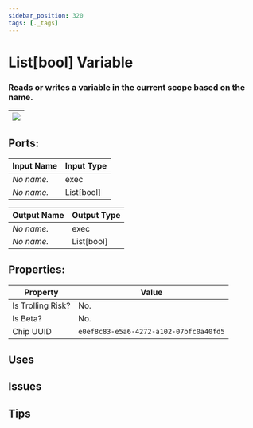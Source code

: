```yaml
---
sidebar_position: 320
tags: [._tags]
---
```


# List[bool] Variable


### Reads or writes a variable in the current scope based on the name.

| ![](https://images-ext-2.discordapp.net/external/MPmIaQzlEPmgGWlgi-WxBBXt0Bjv_zWPkg1y1f_sy3s/https/www.recroomcircuits.com/image/circuit/absolute-value?width=206&height=108) |
|-----|

## Ports:

| Input Name | Input Type |
|-----------|-----------|
| *No name.* | exec |
| *No name.* | List[bool] |

| Output Name | Output Type |
|-----------|-----------|
| *No name.* | exec |
| *No name.* | List[bool] |

## Properties:

| Property  | Value |
|-------------------|-----------|
| Is Trolling Risk? | No. |
| Is Beta? | No. |
| Chip UUID | `e0ef8c83-e5a6-4272-a102-07bfc0a40fd5` |

## Uses

## Issues

## Tips